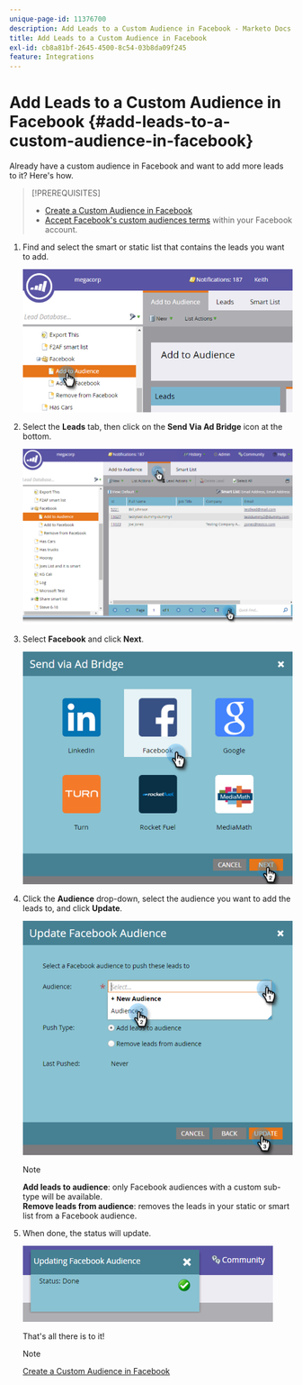 ```yaml
---
unique-page-id: 11376700
description: Add Leads to a Custom Audience in Facebook - Marketo Docs - Product Documentation
title: Add Leads to a Custom Audience in Facebook
exl-id: cb8a81bf-2645-4500-8c54-03b8da09f245
feature: Integrations
---
```

# Add Leads to a Custom Audience in Facebook {#add-leads-to-a-custom-audience-in-facebook}

Already have a custom audience in Facebook and want to add more leads to it? Here's how.

>[!PREREQUISITES]
>
>* [Create a Custom Audience in Facebook](/help/marketo/product-docs/demand-generation/facebook/create-a-custom-audience-in-facebook.md)
>* [Accept Facebook's custom audiences terms](https://www.facebook.com/ads/manage/customaudiences/tos.php) within your Facebook account.
>

1. Find and select the smart or static list that contains the leads you want to add.

   ![](assets/one.png)

1. Select the **Leads** tab, then click on the **Send Via Ad Bridge** icon at the bottom.

   ![](assets/two-1.png)

1. Select **Facebook** and click **Next**.

   ![](assets/three.png)

1. Click the **Audience** drop-down, select the audience you want to add the leads to, and click **Update**.

   ![](assets/4.png)

   >[!NOTE]
   >
   >**Add leads to audience**: only Facebook audiences with a custom sub-type will be available.  
   >**Remove leads from audience**: removes the leads in your static or smart list from a Facebook audience.

1. When done, the status will update.

   ![](assets/five-1.png)

   That's all there is to it!

   >[!NOTE]
   >
   >[Create a Custom Audience in Facebook](/help/marketo/product-docs/demand-generation/facebook/create-a-custom-audience-in-facebook.md)
